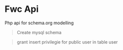 # Fwc Api

Php api for schema.org modelling

> Create mysql schema

> grant insert privilegie for public user in table user
